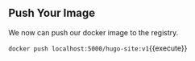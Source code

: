 ## Push Your Image
We now can push our docker image to the registry.

`docker push localhost:5000/hugo-site:v1`{{execute}}
